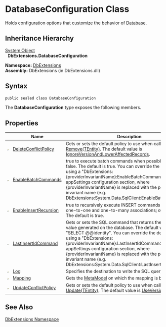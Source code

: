 DatabaseConfiguration Class
===========================
Holds configuration options that customize the behavior of [Database][1].


Inheritance Hierarchy
---------------------
[System.Object][2]  
  **DbExtensions.DatabaseConfiguration**  

**Namespace:** [DbExtensions][3]  
**Assembly:** DbExtensions (in DbExtensions.dll)

Syntax
------

```csharp
public sealed class DatabaseConfiguration
```

The **DatabaseConfiguration** type exposes the following members.


Properties
----------

                   | Name                       | Description                                                                                                                                                                                                                                                                                                                                                                                                                            
------------------ | -------------------------- | -------------------------------------------------------------------------------------------------------------------------------------------------------------------------------------------------------------------------------------------------------------------------------------------------------------------------------------------------------------------------------------------------------------------------------------- 
![Public property] | [DeleteConflictPolicy][4]  | Gets or sets the default policy to use when calling [Remove(TEntity)][5]. The default value is [IgnoreVersionAndLowerAffectedRecords][6].                                                                                                                                                                                                                                                                                              
![Public property] | [EnableBatchCommands][7]   | true to execute batch commands when possible; otherwise, false. The default is true. You can override the default value using a "DbExtensions:{providerInvariantName}:EnableBatchCommands" entry in the appSettings configuration section, where {providerInvariantName} is replaced with the provider invariant name (e.g. DbExtensions:System.Data.SqlClient:EnableBatchCommands).                                                   
![Public property] | [EnableInsertRecursion][8] | true to recursively execute INSERT commands for the entity's one-to-one and one-to-many associations; otherwise, false. The default is true.                                                                                                                                                                                                                                                                                           
![Public property] | [LastInsertIdCommand][9]   | Gets or sets the SQL command that returns the last identity value generated on the database. The default value is "SELECT @@identity". You can override the default value using a "DbExtensions:{providerInvariantName}:LastInsertIdCommand" entry in the appSettings configuration section, where {providerInvariantName} is replaced with the provider invariant name (e.g. DbExtensions:System.Data.SqlClient:LastInsertIdCommand). 
![Public property] | [Log][10]                  | Specifies the destination to write the SQL query or command.                                                                                                                                                                                                                                                                                                                                                                           
![Public property] | [Mapping][11]              | Gets the [MetaModel][12] on which the mapping is based.                                                                                                                                                                                                                                                                                                                                                                                
![Public property] | [UpdateConflictPolicy][13] | Gets or sets the default policy to use when calling [Update(TEntity)][14]. The default value is [UseVersion][6].                                                                                                                                                                                                                                                                                                                       


See Also
--------
[DbExtensions Namespace][3]  

[1]: ../Database/README.md
[2]: http://msdn.microsoft.com/en-us/library/e5kfa45b
[3]: ../README.md
[4]: DeleteConflictPolicy.md
[5]: ../SqlTable_1/Remove.md
[6]: ../ConcurrencyConflictPolicy/README.md
[7]: EnableBatchCommands.md
[8]: EnableInsertRecursion.md
[9]: LastInsertIdCommand.md
[10]: Log.md
[11]: Mapping.md
[12]: http://msdn.microsoft.com/en-us/library/bb534568
[13]: UpdateConflictPolicy.md
[14]: ../SqlTable_1/Update.md
[Public property]: ../../_icons/pubproperty.gif "Public property"